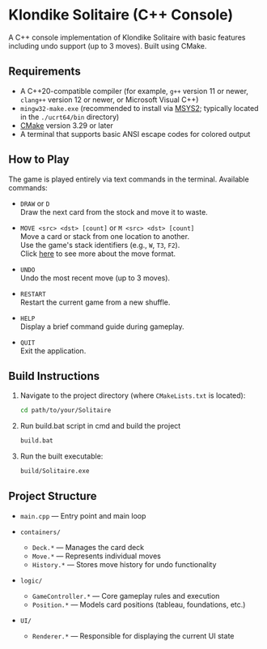 # Klondike Solitaire (C++ Console)

A C++ console implementation of Klondike Solitaire with basic features including undo support (up to 3 moves). Built using CMake.

## Requirements

- A C++20-compatible compiler (for example, `g++` version 11 or newer, `clang++` version 12 or newer, or Microsoft Visual C++)
- `mingw32-make.exe` (recommended to install via [MSYS2](https://www.msys2.org/); typically located in the `./ucrt64/bin` directory)
- [CMake](https://cmake.org/download/) version 3.29 or later
- A terminal that supports basic ANSI escape codes for colored output

## How to Play

The game is played entirely via text commands in the terminal. Available commands:

- `DRAW` or `D`  
  Draw the next card from the stock and move it to waste.

- `MOVE <src> <dst> [count]` or `M <src> <dst> [count]`  
  Move a card or stack from one location to another.  
  Use the game's stack identifiers (e.g., `W`, `T3`, `F2`).  
  Click [here](MOVE-FORMAT.md) to see more about the move format.

- `UNDO`  
  Undo the most recent move (up to 3 moves).

- `RESTART`  
  Restart the current game from a new shuffle.

- `HELP`  
  Display a brief command guide during gameplay.

- `QUIT`  
  Exit the application.  

## Build Instructions

1. Navigate to the project directory (where `CMakeLists.txt` is located):
   ```bash
   cd path/to/your/Solitaire
   ```

2. Run build.bat script in cmd and build the project
    ```bash
    build.bat
   ```

3. Run the built executable:
   ```bash
   build/Solitaire.exe
   ```

## Project Structure

- `main.cpp` — Entry point and main loop

- `containers/`
    - `Deck.*` — Manages the card deck
    - `Move.*` — Represents individual moves
    - `History.*` — Stores move history for undo functionality

- `logic/`
    - `GameController.*` — Core gameplay rules and execution
    - `Position.*` — Models card positions (tableau, foundations, etc.)

- `UI/`
    - `Renderer.*` — Responsible for displaying the current UI state